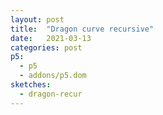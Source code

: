 ```yaml
---
layout: post
title:  "Dragon curve recursive"
date:   2021-03-13
categories: post
p5:
  - p5
  - addons/p5.dom
sketches:
  - dragon-recur
---
```


<div id="dragon-recur" style="height: 500px; width:500px; position:relative;" ></div>